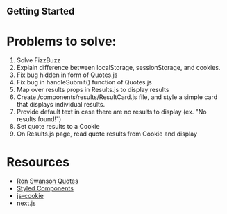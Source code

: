 ## Getting Started

# Problems to solve:
1. Solve FizzBuzz
2. Explain difference between localStorage, sessionStorage, and cookies.
3. Fix bug hidden in form of Quotes.js
4. Fix bug in handleSubmit() function of Quotes.js
5. Map over results props in Results.js to display results
6. Create /components/results/ResultCard.js file, and style a simple card that displays individual results.
7. Provide default text in case there are no results to display (ex. "No results found!")
8. Set quote results to a Cookie
9. On Results.js page, read quote results from Cookie and display

# Resources
- [Ron Swanson Quotes](https://github.com/jamesseanwright/ron-swanson-quotes#ron-swanson-quotes-api)
- [Styled Components](https://styled-components.com/docs)
- [js-cookie](https://github.com/js-cookie/js-cookie)
- [next.js](https://nextjs.org/docs/getting-started)